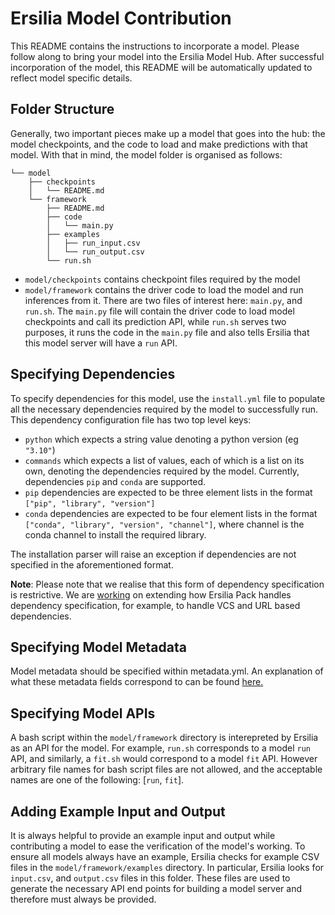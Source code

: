 # Ersilia Model Contribution

This README contains the instructions to incorporate a model. Please follow along to bring your model into the Ersilia Model Hub. After successful incorporation of the model, this README will be automatically updated to reflect model specific details.

## Folder Structure

Generally, two important pieces make up a model that goes into the hub: the model checkpoints, and the code to load and make predictions with that model. With that in mind, the model folder is organised as follows:

```
└── model
    ├── checkpoints
    │   └── README.md
    └── framework
        ├── README.md
        ├── code
        │   └── main.py
        ├── examples
        │   ├── run_input.csv
        │   └── run_output.csv
        └── run.sh
```

- `model/checkpoints` contains checkpoint files required by the model
- `model/framework` contains the driver code to load the model and run inferences from it. There are two files of interest here: `main.py`, and `run.sh`. The `main.py` file will contain the driver code to load model checkpoints and call its prediction API, while `run.sh` serves two purposes, it runs the code in the `main.py` file and also tells Ersilia that this model server will have a `run` API.

## Specifying Dependencies

To specify dependencies for this model, use the `install.yml` file to populate all the necessary dependencies required by the model to successfully run. This dependency configuration file has two top level keys:

- `python` which expects a string value denoting a python version (eg `"3.10"`)
- `commands` which expects a list of values, each of which is a list on its own, denoting the dependencies required by the model. Currently, dependencies `pip` and `conda` are supported. 
- `pip` dependencies are expected to be three element lists in the format `["pip", "library", "version"]`
- `conda` dependencies are expected to be four element lists in the format `["conda", "library", "version", "channel"]`, where channel is the conda channel to install the required library.

The installation parser will raise an exception if dependencies are not specified in the aforementioned format.

**Note**: Please note that we realise that this form of dependency specification is restrictive. We are [working](https://github.com/ersilia-os/ersilia-pack/issues/21) on extending how Ersilia Pack handles dependency specification, for example, to handle VCS and URL based dependencies. 


## Specifying Model Metadata

Model metadata should be specified within metadata.yml. An explanation of what these metadata fields correspond to can be found [here.](https://ersilia.gitbook.io/ersilia-book/ersilia-model-hub/incorporate-models/model-template#the-metadata.json-file)

## Specifying Model APIs

A bash script within the `model/framework` directory is interepreted by Ersilia as an API for the model. For example, `run.sh` corresponds to a model `run` API, and similarly, a `fit.sh` would correspond to a model `fit` API. However arbitrary file names for bash script files are not allowed, and the acceptable names are one of the following: [`run`, `fit`]. 

## Adding Example Input and Output

It is always helpful to provide an example input and output while contributing a model to ease the verification of the model's working. To ensure all models always have an example, Ersilia checks for example CSV files in the `model/framework/examples` directory. In particular, Ersilia looks for `input.csv`, and `output.csv` files in this folder. These files are used to generate the necessary API end points for building a model server and therefore must always be provided.
